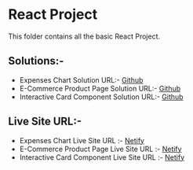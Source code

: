 # React Project

This folder contains all the basic React Project.

## Solutions:- 

- Expenses Chart Solution URL:- [Github](https://github.com/SameerJS6/React-Projects/tree/master/Expenses-Chart)
- E-Commerce Product Page Solution URL:- [Github](https://github.com/SameerJS6/React-Projects/tree/master/E-Commerce-Product-Page)
- Interactive Card Component Solution URL:- [Github](https://github.com/SameerJS6/React-Projects/tree/master/Interactive-Card-Component)

## Live Site URL:- 

- Expenses Chart Live Site URL :- [Netify](https://expenses-chart-singh.netlify.app/)
- E-Commerce Product Page Live Site URL :- [Netify](https://sneaker-sameer.netlify.app/)
- Interactive Card Component Live Site URL :- [Netify](https://interactive-card-singh.netlify.app/)
